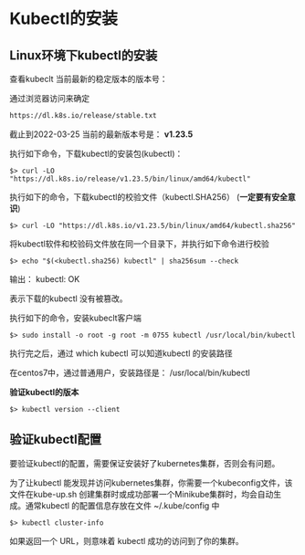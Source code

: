 # Kubectl的安装



## Linux环境下kubectl的安装



查看kubeclt 当前最新的稳定版本的版本号： 

通过浏览器访问来确定

```bash
https://dl.k8s.io/release/stable.txt
```

截止到2022-03-25 当前的最新版本号是： **v1.23.5**



执行如下命令，下载kubectl的安装包(kubectl)：

```shell
$> curl -LO "https://dl.k8s.io/release/v1.23.5/bin/linux/amd64/kubectl"
```

执行如下的命令，下载kubectl的校验文件（kubectl.SHA256） (**一定要有安全意识**)

```shell
$> curl -LO "https://dl.k8s.io/v1.23.5/bin/linux/amd64/kubectl.sha256"
```



将kubectl软件和校验码文件放在同一个目录下，并执行如下命令进行校验

```shell
$> echo "$(<kubectl.sha256) kubectl" | sha256sum --check
```

输出： kubectl: OK  

表示下载的kubectl 没有被篡改。 



执行如下的命令，安装kubeclt客户端

```shell
$> sudo install -o root -g root -m 0755 kubectl /usr/local/bin/kubectl
```

执行完之后，通过 which kubectl  可以知道kubectl 的安装路径

在centos7中，通过普通用户，安装路径是： /usr/local/bin/kubectl



**验证kubectl的版本**

```shell
$> kubectl version --client
```



## 验证kubectl配置

要验证kubectl的配置，需要保证安装好了kubernetes集群，否则会有问题。 



为了让kubectl 能发现并访问kubernetes集群，你需要一个kubeconfig文件，该文件在kube-up.sh 创建集群时或成功部署一个Minikube集群时，均会自动生成。通常kubectl 的配置信息存放在文件 ~/.kube/config 中



```shell
$> kubectl cluster-info
```



如果返回一个 URL，则意味着 kubectl 成功的访问到了你的集群。







 




